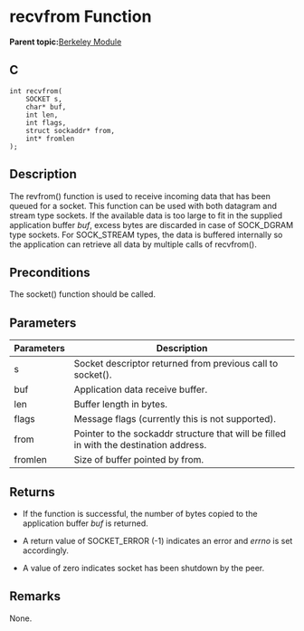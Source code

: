 # recvfrom Function

**Parent topic:**[Berkeley Module](GUID-5F35C98C-EC8E-40FF-9B62-3B31D508F820.md)

## C

```
int recvfrom(
    SOCKET s, 
    char* buf, 
    int len, 
    int flags, 
    struct sockaddr* from, 
    int* fromlen
);
```

## Description

The revfrom\(\) function is used to receive incoming data that has been queued for a socket. This function can be used with both datagram and stream type sockets. If the available data is too large to fit in the supplied application buffer *buf*, excess bytes are discarded in case of SOCK\_DGRAM type sockets. For SOCK\_STREAM types, the data is buffered internally so the application can retrieve all data by multiple calls of recvfrom\(\).

## Preconditions

The socket\(\) function should be called.

## Parameters

|Parameters|Description|
|----------|-----------|
|s|Socket descriptor returned from previous call to socket\(\).|
|buf|Application data receive buffer.|
|len|Buffer length in bytes.|
|flags|Message flags \(currently this is not supported\).|
|from|Pointer to the sockaddr structure that will be filled in with the destination address.|
|fromlen|Size of buffer pointed by from.|

## Returns

-   If the function is successful, the number of bytes copied to the application buffer *buf* is returned.

-   A return value of SOCKET\_ERROR \(-1\) indicates an error and *errno* is set accordingly.

-   A value of zero indicates socket has been shutdown by the peer.


## Remarks

None.

